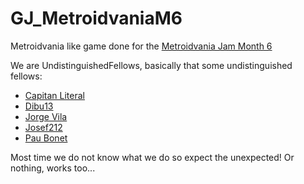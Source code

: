 # GJ_MetroidvaniaM6

Metroidvania like game done for the [Metroidvania Jam Month 6](https://itch.io/jam/metroidvania-month-6)

We are UndistinguishedFellows, basically that some undistinguished fellows:   
- [Capitan Literal](https://github.com/CapitanLiteral)   
- [Dibu13](https://github.com/dibu13)   
- [Jorge Vila]()   
- [Josef212](https://github.com/Josef212)   
- [Pau Bonet](https://github.com/BooLAW)   
   
Most time we do not know what we do so expect the unexpected! Or nothing, works too...
